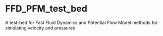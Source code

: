 # FFD_PFM_test_bed
A test-bed for Fast Fluid Dynamics and Potential Flow Model methods for simulating velocity and pressures
